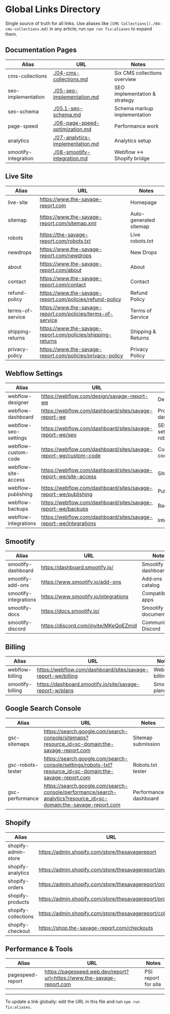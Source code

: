 # Global Links Directory

Single source of truth for all links. Use aliases like `[CMS Collections](./04-cms-collections.md)` in any article; run `npm run fix:aliases` to expand them.

## Documentation Pages

| Alias | URL | Notes |
|------|-----|------|
| <a id="cms-collections"></a> cms-collections | [./04-cms-collections.md](./04-cms-collections.md) | Six CMS collections overview |
| <a id="seo-implementation"></a> seo-implementation | [./05-seo-implementation.md](./05-seo-implementation.md) | SEO implementation & strategy |
| <a id="seo-schema"></a> seo-schema | [./05.1-seo-schema.md](./05.1-seo-schema.md) | Schema markup implementation |
| <a id="page-speed"></a> page-speed | [./06-page-speed-optimization.md](./06-page-speed-optimization.md) | Performance work |
| <a id="analytics"></a> analytics | [./07-analytics-implementation.md](./07-analytics-implementation.md) | Analytics setup |
| <a id="smootify-integration"></a> smootify-integration | [./08-smootify-integration.md](./08-smootify-integration.md) | Webflow ↔ Shopify bridge |

## Live Site

| Alias | URL | Notes |
|------|-----|------|
| <a id="live-site"></a> live-site | <a href="https://www.the-savage-report.com" target="_blank" rel="noopener noreferrer">https://www.the-savage-report.com</a> | Homepage |
| <a id="sitemap"></a> sitemap | <a href="https://www.the-savage-report.com/sitemap.xml" target="_blank" rel="noopener noreferrer">https://www.the-savage-report.com/sitemap.xml</a> | Auto-generated sitemap |
| <a id="robots"></a> robots | <a href="https://the-savage-report.com/robots.txt" target="_blank" rel="noopener noreferrer">https://the-savage-report.com/robots.txt</a> | Live robots.txt |
| <a id="newdrops"></a> newdrops | <a href="https://www.the-savage-report.com/newdrops" target="_blank" rel="noopener noreferrer">https://www.the-savage-report.com/newdrops</a> | New Drops |
| <a id="about"></a> about | <a href="https://www.the-savage-report.com/about" target="_blank" rel="noopener noreferrer">https://www.the-savage-report.com/about</a> | About |
| <a id="contact"></a> contact | <a href="https://www.the-savage-report.com/contact" target="_blank" rel="noopener noreferrer">https://www.the-savage-report.com/contact</a> | Contact |
| <a id="refund-policy"></a> refund-policy | <a href="https://www.the-savage-report.com/policies/refund-policy" target="_blank" rel="noopener noreferrer">https://www.the-savage-report.com/policies/refund-policy</a> | Refund Policy |
| <a id="terms-of-service"></a> terms-of-service | <a href="https://www.the-savage-report.com/policies/terms-of-service" target="_blank" rel="noopener noreferrer">https://www.the-savage-report.com/policies/terms-of-service</a> | Terms of Service |
| <a id="shipping-returns"></a> shipping-returns | <a href="https://www.the-savage-report.com/policies/shipping-returns" target="_blank" rel="noopener noreferrer">https://www.the-savage-report.com/policies/shipping-returns</a> | Shipping & Returns |
| <a id="privacy-policy"></a> privacy-policy | <a href="https://www.the-savage-report.com/policies/privacy-policy" target="_blank" rel="noopener noreferrer">https://www.the-savage-report.com/policies/privacy-policy</a> | Privacy Policy |

## Webflow Settings

| Alias | URL | Notes |
|------|-----|------|
| <a id="webflow-designer"></a> webflow-designer | <a href="https://webflow.com/design/savage-report-we" target="_blank" rel="noopener noreferrer">https://webflow.com/design/savage-report-we</a> | Designer UI |
| <a id="webflow-dashboard"></a> webflow-dashboard | <a href="https://webflow.com/dashboard/sites/savage-report-we" target="_blank" rel="noopener noreferrer">https://webflow.com/dashboard/sites/savage-report-we</a> | Project dashboard |
| <a id="webflow-seo-settings"></a> webflow-seo-settings | <a href="https://webflow.com/dashboard/sites/savage-report-we/seo" target="_blank" rel="noopener noreferrer">https://webflow.com/dashboard/sites/savage-report-we/seo</a> | SEO settings & robots |
| <a id="webflow-custom-code"></a> webflow-custom-code | <a href="https://webflow.com/dashboard/sites/savage-report-we/custom-code" target="_blank" rel="noopener noreferrer">https://webflow.com/dashboard/sites/savage-report-we/custom-code</a> | Custom code |
| <a id="webflow-site-access"></a> webflow-site-access | <a href="https://webflow.com/dashboard/sites/savage-report-we/site-access" target="_blank" rel="noopener noreferrer">https://webflow.com/dashboard/sites/savage-report-we/site-access</a> | Site access |
| <a id="webflow-publishing"></a> webflow-publishing | <a href="https://webflow.com/dashboard/sites/savage-report-we/publishing" target="_blank" rel="noopener noreferrer">https://webflow.com/dashboard/sites/savage-report-we/publishing</a> | Publishing |
| <a id="webflow-backups"></a> webflow-backups | <a href="https://webflow.com/dashboard/sites/savage-report-we/backups" target="_blank" rel="noopener noreferrer">https://webflow.com/dashboard/sites/savage-report-we/backups</a> | Backups |
| <a id="webflow-integrations"></a> webflow-integrations | <a href="https://webflow.com/dashboard/sites/savage-report-we/integrations" target="_blank" rel="noopener noreferrer">https://webflow.com/dashboard/sites/savage-report-we/integrations</a> | Integrations |

## Smootify

| Alias | URL | Notes |
|------|-----|------|
| <a id="smootify-dashboard"></a> smootify-dashboard | <a href="https://dashboard.smootify.io/" target="_blank" rel="noopener noreferrer">https://dashboard.smootify.io/</a> | Smootify dashboard |
| <a id="smootify-add-ons"></a> smootify-add-ons | <a href="https://www.smootify.io/add-ons" target="_blank" rel="noopener noreferrer">https://www.smootify.io/add-ons</a> | Add‑ons catalog |
| <a id="smootify-integrations"></a> smootify-integrations | <a href="https://www.smootify.io/integrations" target="_blank" rel="noopener noreferrer">https://www.smootify.io/integrations</a> | Compatible apps |
| <a id="smootify-docs"></a> smootify-docs | <a href="https://docs.smootify.io/" target="_blank" rel="noopener noreferrer">https://docs.smootify.io/</a> | Smootify documentation |
| <a id="smootify-discord"></a> smootify-discord | <a href="https://discord.com/invite/MKeQqEZmjd" target="_blank" rel="noopener noreferrer">https://discord.com/invite/MKeQqEZmjd</a> | Community Discord |

## Billing

| Alias | URL | Notes |
|------|-----|------|
| <a id="webflow-billing"></a> webflow-billing | <a href="https://webflow.com/dashboard/sites/savage-report-we/billing" target="_blank" rel="noopener noreferrer">https://webflow.com/dashboard/sites/savage-report-we/billing</a> | Webflow billing |
| <a id="smootify-billing"></a> smootify-billing | <a href="https://dashboard.smootify.io/site/savage-report-w/plans" target="_blank" rel="noopener noreferrer">https://dashboard.smootify.io/site/savage-report-w/plans</a> | Smootify plans |


## Google Search Console

| Alias | URL | Notes |
|------|-----|------|
| <a id="gsc-sitemaps"></a> gsc-sitemaps | <a href="https://search.google.com/search-console/sitemaps?resource_id=sc-domain:the-savage-report.com" target="_blank" rel="noopener noreferrer">https://search.google.com/search-console/sitemaps?resource_id=sc-domain:the-savage-report.com</a> | Sitemap submission |
| <a id="gsc-robots-tester"></a> gsc-robots-tester | <a href="https://search.google.com/search-console/settings/robots-txt?resource_id=sc-domain:the-savage-report.com" target="_blank" rel="noopener noreferrer">https://search.google.com/search-console/settings/robots-txt?resource_id=sc-domain:the-savage-report.com</a> | Robots.txt tester |
| <a id="gsc-performance"></a> gsc-performance | <a href="https://search.google.com/search-console/performance/search-analytics?resource_id=sc-domain:the-savage-report.com" target="_blank" rel="noopener noreferrer">https://search.google.com/search-console/performance/search-analytics?resource_id=sc-domain:the-savage-report.com</a> | Performance dashboard |

## Shopify

| Alias | URL | Notes |
|------|-----|------|
| <a id="shopify-admin-store"></a> shopify-admin-store | <a href="https://admin.shopify.com/store/thesavagereport" target="_blank" rel="noopener noreferrer">https://admin.shopify.com/store/thesavagereport</a> | Store admin |
| <a id="shopify-analytics"></a> shopify-analytics | <a href="https://admin.shopify.com/store/thesavagereport/analytics" target="_blank" rel="noopener noreferrer">https://admin.shopify.com/store/thesavagereport/analytics</a> | Analytics |
| <a id="shopify-orders"></a> shopify-orders | <a href="https://admin.shopify.com/store/thesavagereport/orders" target="_blank" rel="noopener noreferrer">https://admin.shopify.com/store/thesavagereport/orders</a> | Orders |
| <a id="shopify-products"></a> shopify-products | <a href="https://admin.shopify.com/store/thesavagereport/products" target="_blank" rel="noopener noreferrer">https://admin.shopify.com/store/thesavagereport/products</a> | Products |
| <a id="shopify-collections"></a> shopify-collections | <a href="https://admin.shopify.com/store/thesavagereport/collections" target="_blank" rel="noopener noreferrer">https://admin.shopify.com/store/thesavagereport/collections</a> | Collections |
| <a id="shopify-checkout"></a> shopify-checkout | <a href="https://shop.the-savage-report.com/checkouts" target="_blank" rel="noopener noreferrer">https://shop.the-savage-report.com/checkouts</a> | Checkout |

## Performance & Tools

| Alias | URL | Notes |
|------|-----|------|
| <a id="pagespeed-report"></a> pagespeed-report | <a href="https://pagespeed.web.dev/report?url=https://www.the-savage-report.com" target="_blank" rel="noopener noreferrer">https://pagespeed.web.dev/report?url=https://www.the-savage-report.com</a> | PSI report for site |

---

To update a link globally: edit the URL in this file and run `npm run fix:aliases`.
